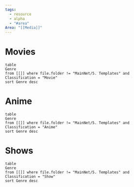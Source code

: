```yaml
---
tags:
  - resource
  - alpha
  - "#area"
Area: "[[Media]]"
---
```


# Movies
```dataview
table
Genre
from [[]] where file.folder != "MainNet/5. Templates" and Classification = "Movie"
sort Genre desc
```

# Anime
```dataview
table
Genre
from [[]] where file.folder != "MainNet/5. Templates" and Classification = "Anime"
sort Genre desc
```

# Shows
```dataview
table
Genre
from [[]] where file.folder != "MainNet/5. Templates" and Classification = "Show"
sort Genre desc
```


